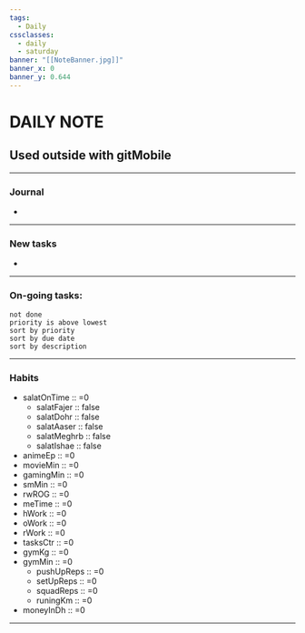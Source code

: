 ```yaml
---
tags:
  - Daily
cssclasses:
  - daily
  - saturday
banner: "[[NoteBanner.jpg]]"
banner_x: 0
banner_y: 0.644
---
```

 
# DAILY NOTE
## Used outside with gitMobile
***
### Journal
- 
***

### New tasks
- 
***
### On-going tasks:
```tasks
not done
priority is above lowest
sort by priority 
sort by due date 
sort by description
```

***

### Habits
- salatOnTime :: =0
	- salatFajer :: false
	- salatDohr :: false
	- salatAaser :: false
	- salatMeghrb :: false
	- salatIshae :: false
- animeEp :: =0
- movieMin :: =0
- gamingMin :: =0
- smMin :: =0
- rwROG :: =0
- meTime :: =0
- hWork :: =0
- oWork :: =0
- rWork :: =0
- tasksCtr :: =0
- gymKg :: =0
- gymMin :: =0
	- pushUpReps :: =0
	- setUpReps :: =0
	- squadReps :: =0
	- runingKm :: =0
- moneyInDh :: =0
***

